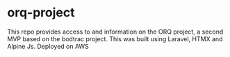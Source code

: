 # orq-project
This repo provides access to and information  on the ORQ project, a second MVP based on the bodtrac project. This was built using Laravel, HTMX and Alpine Js. Deployed on AWS
